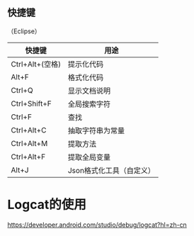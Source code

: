 ## 快捷键

（Eclipse）

| 快捷键          | 用途                     |
| --------------- | ------------------------ |
| Ctrl+Alt+(空格) | 提示化代码               |
| Alt+F           | 格式化代码               |
| Ctrl+Q          | 显示文档说明             |
| Ctrl+Shift+F    | 全局搜索字符             |
| Ctrl+F          | 查找                     |
| Ctrl+Alt+C      | 抽取字符串为常量         |
| Ctrl+Alt+M      | 提取方法                 |
| Ctrl+Alt+F      | 提取全局变量             |
| Alt+J           | Json格式化工具（自定义） |



# Logcat的使用

https://developer.android.com/studio/debug/logcat?hl=zh-cn